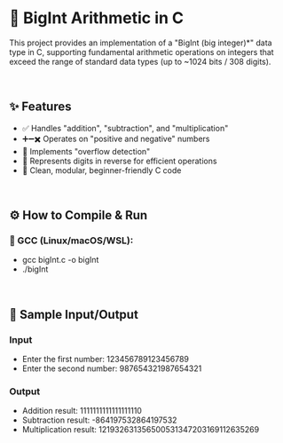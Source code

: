<h1> 💯 BigInt Arithmetic in C </h1>

<p>This project provides an implementation of a "BigInt (big integer)*" data type in C, supporting fundamental arithmetic operations on integers that exceed the range of standard data types (up to ~1024 bits / 308 digits).</p>
<br>
<h2> ✨ Features </h2>
<ul>
    <li>✅ Handles "addition", "subtraction", and "multiplication" </li>  
    <li>➕➖✖️ Operates on "positive and negative" numbers </li>
    <li>🔄 Implements "overflow detection" </li>
    <li>🔢 Represents digits in reverse for efficient operations </li> 
    <li>🧼 Clean, modular, beginner-friendly C code </li>
</ul>
<br>
<h2> ⚙️ How to Compile & Run </h2>
<h3> 🧰 GCC (Linux/macOS/WSL):</h3>
<ul>
    <li>gcc bigInt.c -o bigInt</li>
    <li>./bigInt</li>
</ul>
<br>
<h2>🧪 Sample Input/Output</h2>
<h3> Input </h3>
<ul>
    <li>Enter the first number: 123456789123456789</li>
    <li>Enter the second number: 987654321987654321</li>
</ul>
<h3> Output </h3>
<ul>
    <li>Addition result: 1111111111111111110</li>
    <li>Subtraction result: -864197532864197532</li>
    <li>Multiplication result: 121932631356500531347203169112635269</li>
</ul>



